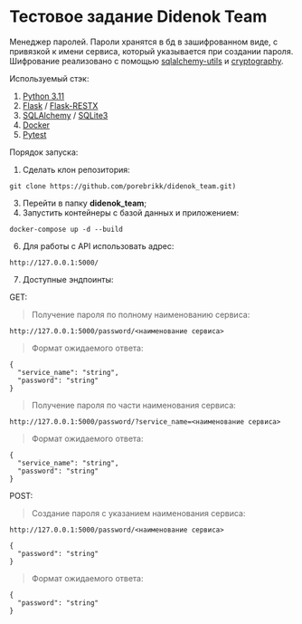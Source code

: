 # Тестовое задание Didenok Team
Менеджер паролей.
Пароли хранятся в бд в зашифрованном виде, с привязкой к имени сервиса, который указывается при создании пароля.
Шифрование реализовано с помощью <a href="https://github.com/kvesteri/sqlalchemy-utils">sqlalchemy-utils</a> и <a href="https://github.com/pyca/cryptography">cryptography</a>.

Используемый стэк:
1. <a href="https://www.python.org/downloads/release/python-3110/">Python 3.11</a>
2. <a href="https://github.com/pallets/flask/">Flask</a> / <a href="https://github.com/python-restx/flask-restx">Flask-RESTX</a>
3. <a href="https://github.com/sqlalchemy/sqlalchemy">SQLAlchemy</a> / <a href="https://github.com/python/cpython/blob/main/Doc/library/sqlite3.rst">SQLite3</a>
4. <a href="https://github.com/docker">Docker</a>
5. <a href="https://github.com/pytest-dev/pytest/">Pytest</a>

Порядок запуска:
1. Сделать клон репозитория:
```
git clone https://github.com/porebrikk/didenok_team.git)
```
3. Перейти в папку **didenok_team**;
4. Запустить контейнеры с базой данных и приложением:
```
docker-compose up -d --build
```
6. Для работы с API использовать адрес:
```
http://127.0.0.1:5000/
```
7. Доступные эндпоинты:

GET:
   > Получение пароля по полному наименованию сервиса:
```
http://127.0.0.1:5000/password/<наименование сервиса>
```
  > Формат ожидаемого ответа:
```
{
  "service_name": "string",
  "password": "string"
}
```
  > Получение пароля по части наименования сервиса:
```
http://127.0.0.1:5000/password/?service_name=<наименование сервиса>
```
  > Формат ожидаемого ответа:
```
{
  "service_name": "string",
  "password": "string"
}
```
  POST:
  > Создание пароля с указанием наименования сервиса:
```
http://127.0.0.1:5000/password/<наименование сервиса>
```
```
{
  "password": "string"
}
```
  > Формат ожидаемого ответа:
```
{
  "password": "string"
}
```

